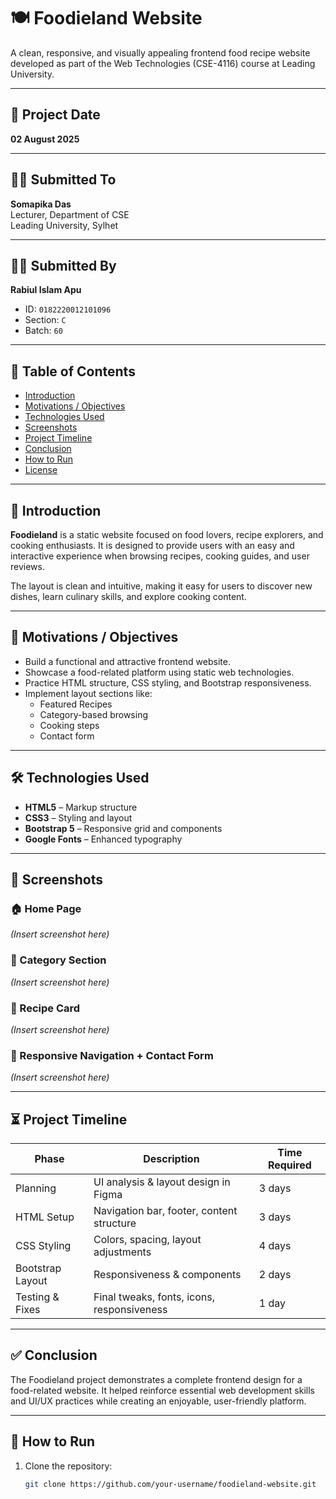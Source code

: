 # 🍽️ Foodieland Website

A clean, responsive, and visually appealing frontend food recipe website developed as part of the Web Technologies (CSE-4116) course at Leading University.

---

## 📅 Project Date
**02 August 2025**

---

## 🧑‍🏫 Submitted To

**Somapika Das**  
Lecturer, Department of CSE  
Leading University, Sylhet

---

## 🙋‍♂️ Submitted By

**Rabiul Islam Apu**  
- ID: `0182220012101096`  
- Section: `C`  
- Batch: `60`

---

## 📌 Table of Contents

- [Introduction](#-introduction)
- [Motivations / Objectives](#-motivations--objectives)
- [Technologies Used](#-technologies-used)
- [Screenshots](#-screenshots)
- [Project Timeline](#-project-timeline)
- [Conclusion](#-conclusion)
- [How to Run](#-how-to-run)
- [License](#-license)

---

## 📖 Introduction

**Foodieland** is a static website focused on food lovers, recipe explorers, and cooking enthusiasts. It is designed to provide users with an easy and interactive experience when browsing recipes, cooking guides, and user reviews.

The layout is clean and intuitive, making it easy for users to discover new dishes, learn culinary skills, and explore cooking content.

---

## 🎯 Motivations / Objectives

- Build a functional and attractive frontend website.
- Showcase a food-related platform using static web technologies.
- Practice HTML structure, CSS styling, and Bootstrap responsiveness.
- Implement layout sections like:
  - Featured Recipes
  - Category-based browsing
  - Cooking steps
  - Contact form

---

## 🛠️ Technologies Used

- **HTML5** – Markup structure
- **CSS3** – Styling and layout
- **Bootstrap 5** – Responsive grid and components
- **Google Fonts** – Enhanced typography

---

## 📸 Screenshots

### 🏠 Home Page
*(Insert screenshot here)*

### 🍛 Category Section
*(Insert screenshot here)*

### 🧾 Recipe Card
*(Insert screenshot here)*

### 📱 Responsive Navigation + Contact Form
*(Insert screenshot here)*

---

## ⏳ Project Timeline

| Phase             | Description                                | Time Required |
|------------------|--------------------------------------------|----------------|
| Planning          | UI analysis & layout design in Figma       | 3 days         |
| HTML Setup        | Navigation bar, footer, content structure  | 3 days         |
| CSS Styling       | Colors, spacing, layout adjustments        | 4 days         |
| Bootstrap Layout  | Responsiveness & components                | 2 days         |
| Testing & Fixes   | Final tweaks, fonts, icons, responsiveness | 1 day          |

---

## ✅ Conclusion

The Foodieland project demonstrates a complete frontend design for a food-related website. It helped reinforce essential web development skills and UI/UX practices while creating an enjoyable, user-friendly platform.

---

## 🚀 How to Run

1. Clone the repository:
   ```bash
   git clone https://github.com/your-username/foodieland-website.git
